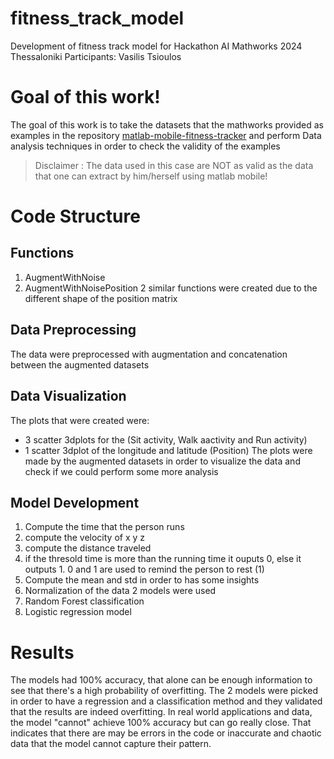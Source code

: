 # fitness_track_model
Development of fitness track model for Hackathon AI Mathworks 2024 Thessaloniki
Participants: Vasilis Tsioulos

# Goal of this work!
The goal of this work is to take the datasets that the mathworks provided as examples in the repository [matlab-mobile-fitness-tracker](https://github.com/mathworks/matlab-mobile-fitness-tracker) and perform Data analysis techniques in order to check the validity of the examples
> Disclaimer : The data used in this case are NOT as valid as the data that one can extract by him/herself using matlab mobile!
# Code Structure
## Functions
1. AugmentWithNoise
2. AugmentWithNoisePosition
2 similar functions were created due to the different shape of the position matrix
## Data Preprocessing
The data were preprocessed with augmentation and concatenation between the augmented datasets
## Data Visualization
The plots that were created were:
* 3 scatter 3dplots for the (Sit activity, Walk aactivity and Run activity)
* 1 scatter 3dplot of the longitude and latitude (Position)
The plots were made by the augmented datasets in order to visualize the data and check if we could perform some more analysis
## Model Development
1. Compute the time that the person runs
2. compute the velocity of x y z
3. compute the distance traveled
4. if the thresold time is more than the running time it ouputs 0, else it outputs 1. 0 and 1 are used to remind the person to rest (1)
5. Compute the mean and std in order to has some insights
6. Normalization of the data
2 models were used
1. Random Forest classification
2. Logistic regression model
# Results
The models had 100% accuracy, that alone can be enough information to see that there's a high probability of overfitting. The 2 models were picked in order to have a regression and a classification method and they validated that the results are indeed overfitting. In real world applications and data, the model "cannot" achieve 100% accuracy but can go really close. That indicates that there are may be errors in the code or inaccurate and chaotic data that the model cannot capture their pattern.  
